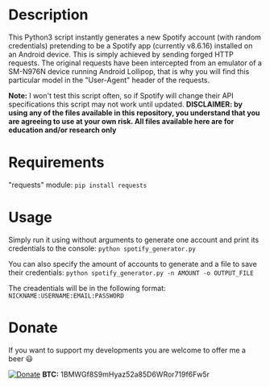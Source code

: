 # Description
This Python3 script instantly generates a new Spotify account (with random credentials) pretending to be a Spotify app (currently v8.6.16) installed on an Android device. This is simply achieved by sending forged HTTP requests. The original requests have been intercepted from an emulator of a SM-N976N device running Android Lollipop, that is why you will find this particular model in the "User-Agent" header of the requests.

**Note:** I won't test this script often, so if Spotify will change their API specifications this script may not work until updated.
**DISCLAIMER: by using any of the files available in this repository, you understand that you are agreeing to use at your own risk. All files available here are for education and/or research only**

# Requirements
"requests" module: `pip install requests`

# Usage
Simply run it using without arguments to generate one account and print its credentials to the console:
`python spotify_generator.py`

You can also specify the amount of accounts to generate and a file to save  their credentials:
`python spotify_generator.py -n AMOUNT -o OUTPUT_FILE`

The creadentials will be in the following format:
`NICKNAME:USERNAME:EMAIL:PASSWORD`

# Donate
If you want to support my developments you are welcome to offer me a beer :smiley:

[![Donate](https://img.shields.io/badge/Donate-PayPal-green.svg)](https://www.paypal.com/donate?business=P9UVNFTYEGTUE&currency_code=EUR)
**BTC:** 1BMWGf8S9mHyaz52a85D6WRor719f6Fw5r